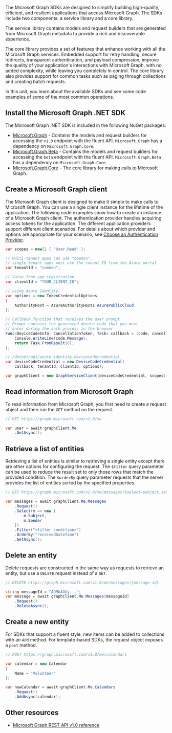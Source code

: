 The Microsoft Graph SDKs are designed to simplify building high-quality, efficient, and resilient applications that access Microsoft Graph. The SDKs include two components: a service library and a core library.

The service library contains models and request builders that are generated from Microsoft Graph metadata to provide a rich and discoverable experience.

The core library provides a set of features that enhance working with all the Microsoft Graph services. Embedded support for retry handling, secure redirects, transparent authentication, and payload compression, improve the quality of your application's interactions with Microsoft Graph, with no added complexity, while leaving you completely in control. The core library also provides support for common tasks such as paging through collections and creating batch requests.

In this unit, you learn about the available SDKs and see some code examples of some of the most common operations.

## Install the Microsoft Graph .NET SDK

The Microsoft Graph .NET SDK is included in the following NuGet packages:

* [Microsoft.Graph](https://github.com/microsoftgraph/msgraph-sdk-dotnet) - Contains the models and request builders for accessing the `v1.0` endpoint with the fluent API. `Microsoft.Graph` has a dependency on `Microsoft.Graph.Core`.
* [Microsoft.Graph.Beta](https://github.com/microsoftgraph/msgraph-beta-sdk-dotnet) - Contains the models and request builders for accessing the `beta` endpoint with the fluent API. `Microsoft.Graph.Beta` has a dependency on `Microsoft.Graph.Core`.
* [Microsoft.Graph.Core](https://github.com/microsoftgraph/msgraph-sdk-dotnet) - The core library for making calls to Microsoft Graph.

## Create a Microsoft Graph client

The Microsoft Graph client is designed to make it simple to make calls to Microsoft Graph. You can use a single client instance for the lifetime of the application. The following code examples show how to create an instance of a Microsoft Graph client. The authentication provider handles acquiring access tokens for the application. The different application providers support different client scenarios. For details about which provider and options are appropriate for your scenario, see [Choose an Authentication Provider](https://learn.microsoft.com/en-us/graph/sdks/choose-authentication-providers).

```csharp
var scopes = new[] { "User.Read" };

// Multi-tenant apps can use "common",
// single-tenant apps must use the tenant ID from the Azure portal
var tenantId = "common";

// Value from app registration
var clientId = "YOUR_CLIENT_ID";

// using Azure.Identity;
var options = new TokenCredentialOptions
{
    AuthorityHost = AzureAuthorityHosts.AzurePublicCloud
};

// Callback function that receives the user prompt
// Prompt contains the generated device code that you must
// enter during the auth process in the browser
Func<DeviceCodeInfo, CancellationToken, Task> callback = (code, cancellation) => {
    Console.WriteLine(code.Message);
    return Task.FromResult(0);
};

// /dotnet/api/azure.identity.devicecodecredential
var deviceCodeCredential = new DeviceCodeCredential(
    callback, tenantId, clientId, options);

var graphClient = new GraphServiceClient(deviceCodeCredential, scopes);
```

## Read information from Microsoft Graph

To read information from Microsoft Graph, you first need to create a request object and then run the `GET` method on the request.

```csharp
// GET https://graph.microsoft.com/v1.0/me

var user = await graphClient.Me
    .GetAsync();
```

## Retrieve a list of entities

Retrieving a list of entities is similar to retrieving a single entity except there are other options for configuring the request. The `$filter` query parameter can be used to reduce the result set to only those rows that match the provided condition.  The `$orderBy` query parameter requests that the server provides the list of entities sorted by the specified properties.

```csharp
// GET https://graph.microsoft.com/v1.0/me/messages?$select=subject,sender&$filter=<some condition>&orderBy=receivedDateTime

var messages = await graphClient.Me.Messages
    .Request()
    .Select(m => new {
        m.Subject,
        m.Sender
    })
    .Filter("<filter condition>")
    .OrderBy("receivedDateTime")
    .GetAsync();
```

## Delete an entity

Delete requests are constructed in the same way as requests to retrieve an entity, but use a `DELETE` request instead of a `GET`.

```csharp
// DELETE https://graph.microsoft.com/v1.0/me/messages/{message-id}

string messageId = "AQMkAGUy...";
var message = await graphClient.Me.Messages[messageId]
    .Request()
    .DeleteAsync();
```

## Create a new entity

For SDKs that support a fluent style, new items can be added to collections with an `Add` method. For template-based SDKs, the request object exposes a `post` method. 

```csharp
// POST https://graph.microsoft.com/v1.0/me/calendars

var calendar = new Calendar
{
    Name = "Volunteer"
};

var newCalendar = await graphClient.Me.Calendars
    .Request()
    .AddAsync(calendar);
```

## Other resources

* [Microsoft Graph REST API v1.0 reference](https://learn.microsoft.com/en-us/graph/api/overview)


